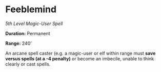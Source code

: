 # Feeblemind

*5th Level Magic-User Spell*

**Duration:** Permanent

**Range:** 240’

An arcane spell caster (e.g. a magic-user or elf within range must **save versus spells (at a -4 penalty)** or become an imbecile, unable to think clearly or cast spells.